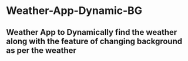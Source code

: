 # Weather-App-Dynamic-BG
## Weather App to Dynamically find the weather along with the feature of changing background as per the weather
